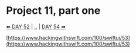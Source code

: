 # Project 11, part one

[⬅ DAY 52](../day_52) | [..](../) | [DAY 54 ➡](../day_54)

[https://www.hackingwithswift.com/100/swiftui/53](https://www.hackingwithswift.com/100/swiftui/53)
